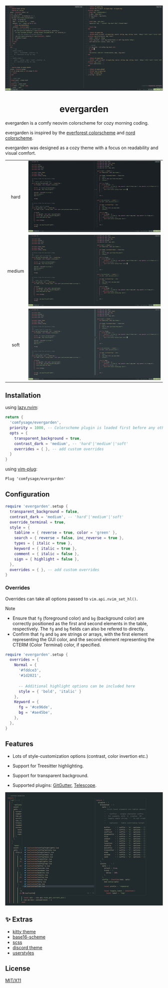 ![preview__lua](./images/asset.lua.png)

<h1 align="center">
    evergarden
</h1>

evergarden is a comfy neovim colorscheme for cozy morning coding.

evergarden is inspired by the [everforest colorscheme](https://github.com/sainnhe/everforest) and [nord colorscheme](https://github.com/nordtheme/nord).

evergarden was designed as a cozy theme with a focus on readability and visual comfort.

|        |                                                     |
| :----: | :-------------------------------------------------: |
|  hard  | ![preview-hard__rust](./images/asset.hard.rust.png) |
| medium |      ![preview-rust](./images/asset.rust.png)       |
|  soft  | ![preview-soft__rust](./images/asset.soft.rust.png) |

## Installation

using [lazy.nvim](https://github.com/folke/lazy.nvim):

```lua
return {
  'comfysage/evergarden',
  priority = 1000, -- Colorscheme plugin is loaded first before any other plugins
  opts = {
    transparent_background = true,
    contrast_dark = 'medium', -- 'hard'|'medium'|'soft'
    overrides = { }, -- add custom overrides
  }
}
```

using [vim-plug](https://github.com/junegunn/vim-plug):

```Vim
Plug 'comfysage/evergarden'
```

## Configuration

```lua
require 'evergarden'.setup {
  transparent_background = false,
  contrast_dark = 'medium', -- 'hard'|'medium'|'soft'
  override_terminal = true,
  style = {
    tabline = { reverse = true, color = 'green' },
    search = { reverse = false, inc_reverse = true },
    types = { italic = true },
    keyword = { italic = true },
    comment = { italic = false },
    sign = { highlight = false },
  },
  overrides = { }, -- add custom overrides
}
```

### Overrides

Overrides can take all options passed to `vim.api.nvim_set_hl()`.

> [!note]
>
> - Ensure that `fg` (foreground color) and `bg` (background color) are correctly positioned as the first and second elements in the table, respectively. The `fg` and `bg` fields can also be refered to directly.
> - Confirm that `fg` and `bg` are strings or arrays, with the first element representing the GUI color, and the second element representing the CTERM (Color Terminal) color, if specified.

```lua
require 'evergarden'.setup {
  overrides = {
    Normal = {
      '#fddce3',
      '#1d2021',

      -- Additional highlight options can be included here
      style = { 'bold', 'italic' }
    },
    Keyword = {
      fg = '#ce96de',
      bg = '#ae45be',
    },
  },
}
```

## Features

- Lots of style-customization options (contrast, color invertion etc.)
- Support for Treesitter highlighting.
- Support for transparent background.
- Supported plugins: [GitGutter][], [Telescope][].

  [gitgutter]: https://github.com/airblade/vim-gitgutter
  [telescope]: https://github.com/nvim-telescope/telescope

![telescope preview](./images/asset.telescope.png)

## :sparkles: Extras

- [kitty theme](./extras/kitty)
- [base16-scheme](./extras/base16)
- [scss](./extras/scss/evergarden.scss)
- [discord theme](https://github.com/comfysage/evg-discord)
- [userstyles](https://github.com/comfysage/userstyles)

## License

[MIT/X11](https://en.wikipedia.org/wiki/MIT_License)
